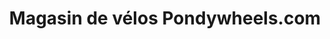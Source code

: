 ---
title: "Magasin de vélos Pondywheels.com"
url: /puducherry/magasin-de-velos-pondywheels-com/
shop: motorcycle
---